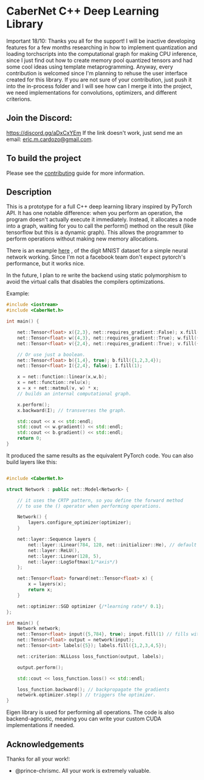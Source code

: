 # CaberNet C++ Deep Learning Library

Important 18/10: Thanks you all for the support! I will be inactive developing features for a few months researching in how to implement quantization and loading torchscripts into the computational graph for making CPU inference, since I just find out how to create memory pool quantized tensors and had some cool ideas using template metaprogramming. Anyway, every contribution is welcomed since I'm planning to rehuse the user interface created for this library. If you are not sure of your contribution, just push it into the in-process folder and I will see how can I merge it into the project, we need implementations for convolutions, optimizers, and different criterions. 

## Join the Discord:

https://discord.gg/aDxCxYEm
If the link doesn't work, just send me an email: eric.m.cardozo@gmail.com. 


## To build the project

Please see the [contributing](.github/CONTRIBUTING.md#building-the-library) guide for more information.

## Description

This is a prototype for a full C++ deep learning library inspired by PyTorch API. It has one notable difference: when you perform an operation, the program doesn't actually execute it immediately. Instead, it allocates a node into a graph, waiting for you to call the perform() method on the result (like tensorflow but this is a dynamic graph). This allows the programmer to perform operations without making new memory allocations.

There is an example [here](examples/model.cpp) , of the digit MNIST dataset for a simple neural network working. Since I'm not a facebook team don't expect pytorch's performance, but it works nice.

In the future, I plan to re write the backend using static polymorphism to avoid the virtual calls that disables the compilers optimizations.

Example:

```cpp
#include <iostream>
#include <CaberNet.h>

int main() {

    net::Tensor<float> x({2,3}, net::requires_gradient::False); x.fill({1,2,3,4,5,6});
    net::Tensor<float> w({4,3}, net::requires_gradient::True); w.fill({1,2,-3,4,5,6,7,8,-9,10,11,-12});
    net::Tensor<float> v({2,4}, net::requires_gradient::True); v.fill({1,2,-3,4,5,6,7,8});

    // Or use just a boolean.
    net::Tensor<float> b({1,4}, true); b.fill({1,2,3,4});
    net::Tensor<float> I({2,4}, false); I.fill(1);

    x = net::function::linear(x,w,b);
    x = net::function::relu(x);
    x = x + net::matmul(v, w) * x;
    // builds an internal computational graph.

    x.perform();
    x.backward(I); // transverses the graph.

    std::cout << x << std::endl;
    std::cout << w.gradient() << std::endl;
    std::cout << b.gradient() << std::endl;
    return 0;
}
```

It produced the same results as the equivalent PyTorch code. 
You can also build layers like this: 

```cpp

#include <CaberNet.h>

struct Network : public net::Model<Network> {

    // it uses the CRTP pattern, so you define the forward method
    // to use the () operator when performing operations. 

    Network() {
        layers.configure_optimizer(optimizer);
    }

    net::layer::Sequence layers {
        net::layer::Linear(784, 128, net::initializer::He), // default initializer
        net::layer::ReLU(),
        net::layer::Linear(128, 5),
        net::layer::LogSoftmax(1/*axis*/)
    };

    net::Tensor<float> forward(net::Tensor<float> x) {
        x = layers(x);
        return x;
    }

    net::optimizer::SGD optimizer {/*learning rate*/ 0.1};
};

int main() {
    Network network;
    net::Tensor<float> input({5,784}, true); input.fill(1) // fills with ones
    net::Tensor<float> output = network(input);
    net::Tensor<int> labels({5}); labels.fill({1,2,3,4,5});

    net::criterion::NLLLoss loss_function(output, labels);

    output.perform();

    std::cout << loss_function.loss() << std::endl;

    loss_function.backward(); // backpropagate the gradients
    network.optimizer.step() // triggers the optimizer. 
}

```

Eigen library is used for performing all operations. The code is also backend-agnostic, meaning you can write your custom CUDA implementations if needed.

## Acknowledgements

Thanks for all your work!:

* @prince-chrismc. All your work is extremely valuable. 
